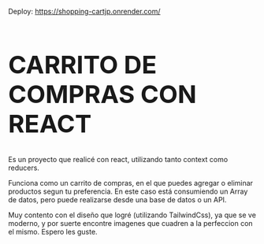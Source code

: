 Deploy: https://shopping-cartjp.onrender.com/

<h1 style='font-size:50px'>CARRITO DE COMPRAS CON REACT</h1>
Es un proyecto que realicé con react, utilizando tanto context como reducers. 

Funciona como un carrito de compras, en el que puedes agregar o eliminar productos segun tu preferencia. En este caso está consumiendo un Array de datos, pero puede realizarse desde una base de datos o un API.

Muy contento con el diseño que logré (utilizando TailwindCss), ya que se ve moderno, y por suerte encontre imagenes que cuadren a la perfeccion con el mismo.
Espero les guste.
